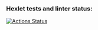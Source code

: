 ### Hexlet tests and linter status:
[![Actions Status](https://github.com/BuyanauskasAA/frontend-project-lvl2/workflows/hexlet-check/badge.svg)](https://github.com/BuyanauskasAA/frontend-project-lvl2/actions)